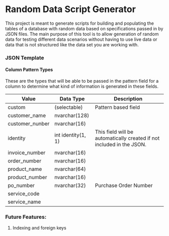 # Random Data Script Generator

This project is meant to generate scripts for building and populating the tables of a database with random data based on specifications passed in by JSON files. 
The main purpose of this tool is to allow generation of random data for testing different data scenarios without having to use live data or data that is not structured like the data set you are working with.

### JSON Template

#### Column Pattern Types
These are the types that will be able to be passed in the pattern field for a column to determine what kind of information is generated in these fields.

| Value | Data Type | Description |
|-|-|-|
|custom|(selectable)|Pattern based field |
|customer_name|nvarchar(128)| |
|customer_nunber|nvarchar(16)| |
|identity|int identity(1, 1)|This field will be automatically created if not included in the JSON.|
|invoice_number|nvarchar(16) | |
|order_number|nvarchar(16)| |
|product_name|nvarchar(64)| |
|product_number|nvarchar(16)| |
|po_number|nvarchar(32)|Purchase Order Number|
|service_code| | |
|service_name| | |


### Future Features:

1. Indexing and foreign keys
